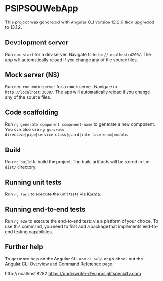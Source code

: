 # PSIPSOUWebApp

This project was generated with [Angular CLI](https://github.com/angular/angular-cli) version 12.2.6 then upgraded to 13.1.2.

## Development server

Run `npm start` for a dev server. Navigate to `http://localhost:4200/`. The app will automatically reload if you change any of the source files.

## Mock server (NS)

Run `npm run mock:server` for a mock server. Navigate to `http://localhost:3000/`. The app will automatically reload if you change any of the source files.

## Code scaffolding

Run `ng generate component component-name` to generate a new component. You can also use `ng generate directive|pipe|service|class|guard|interface|enum|module`.

## Build

Run `ng build` to build the project. The build artifacts will be stored in the `dist/` directory.

## Running unit tests

Run `ng test` to execute the unit tests via [Karma](https://karma-runner.github.io).

## Running end-to-end tests

Run `ng e2e` to execute the end-to-end tests via a platform of your choice. To use this command, you need to first add a package that implements end-to-end testing capabilities.

## Further help

To get more help on the Angular CLI use `ng help` or go check out the [Angular CLI Overview and Command Reference](https://angular.io/cli) page.

http://localhost:8282
https://underwriter-dev.prosightspecialty.com